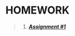 # HOMEWORK

> 1. [__*Assignment #1*__](https://github.com/HUNDRED3421/CS112.L21.KHCL/tree/main/Homework/Assignment%20%231)

